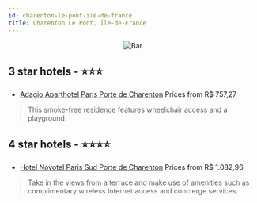 ```yaml
---
id: charenton-le-pont-ile-de-france
title: Charenton Le Pont, Île-de-France
---
```


<center><img src="https://i.travelapi.com/hotels/1000000/570000/562500/562413/a0fed18d_z.jpg" alt="Bar" /></center>


##  3 star hotels - ⭐️⭐️⭐️

-    [Adagio Aparthotel Paris Porte de Charenton](https://us.hurb.com/hotels/charenton-le-pont/adagio-aparthotel-paris-porte-de-charenton-JNP-JP500093?cmp=18055) Prices from R$ 757,27
   > This smoke-free residence features wheelchair access and a playground.

##  4 star hotels - ⭐️⭐️⭐️⭐️

-    [Hotel Novotel Paris Sud Porte de Charenton](https://us.hurb.com/hotels/charenton-le-pont/hotel-novotel-paris-sud-porte-de-charenton-JNP-JP681916?cmp=18055) Prices from R$ 1.082,96
   > Take in the views from a terrace and make use of amenities such as complimentary wireless Internet access and concierge services.
